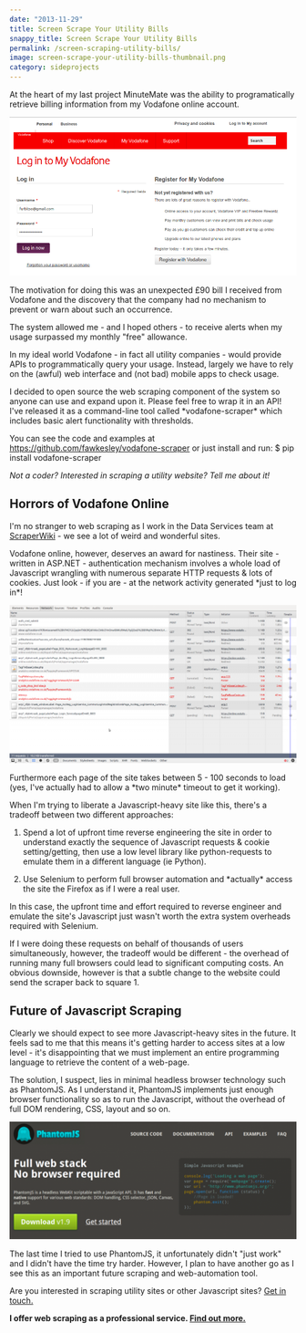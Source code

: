 ```yaml
---
date: "2013-11-29"
title: Screen Scrape Your Utility Bills
snappy_title: Screen Scrape Your Utility Bills
permalink: /screen-scraping-utility-bills/
image: screen-scrape-your-utility-bills-thumbnail.png
category: sideprojects
---
```

At the heart of my last project MinuteMate was the ability to programatically retrieve billing information from my Vodafone online account.

![Vodafone online login screen](/img/vodafone-online-login-screen.png)

The motivation for doing this was an unexpected £90 bill I received from Vodafone and the discovery that the company had no mechanism to prevent or warn about such an occurrence.

The system allowed me - and I hoped others - to receive alerts when my usage surpassed my monthly "free" allowance.

In my ideal world Vodafone - in fact all utility companies - would provide APIs to programmatically query your usage. Instead, largely we have to rely on the (awful) web interface and (not bad) mobile apps to check usage.

I decided to open source the web scraping component of the system so anyone can use and expand upon it. Please feel free to wrap it in an API! I've released it as a command-line tool called \*vodafone-scraper\* which includes basic alert functionality with thresholds.

You can see the code and examples at <a title="Vodafone Scraper" href="https://github.com/fawkesley/vodafone-scraper" target="_blank">https://github.com/fawkesley/vodafone-scraper</a> or just install and run: $ pip install vodafone-scraper

*Not a coder? Interested in scraping a utility website? Tell me about it!*

## Horrors of Vodafone Online

I'm no stranger to web scraping as I work in the Data Services team at <a title="ScraperWiki" href="https://scraperwiki.com" target="_blank">ScraperWiki</a> - we see a lot of weird and wonderful sites.

Vodafone online, however, deserves an award for nastiness. Their site - written in ASP.NET - authentication mechanism involves a whole load of Javascript wrangling with numerous separate HTTP requests & lots of cookies. Just look - if you are - at the network activity generated \*just to log in\*!

![Vodafone online network tab screenshot](/img/vodafone-online-network-tab-screenshot.png)


Furthermore each page of the site takes between 5 - 100 seconds to load (yes, I've actually had to allow a \*two minute\* timeout to get it working).

When I'm trying to liberate a Javascript-heavy site like this, there's a tradeoff between two different approaches:

1. Spend a lot of upfront time reverse engineering the site in order to understand exactly the sequence of Javascript requests & cookie setting/getting, then use a low level library like python-requests to emulate them in a different language (ie Python).

2. Use Selenium to perform full browser automation and \*actually\* access the site the Firefox as if I were a real user.

In this case, the upfront time and effort required to reverse engineer and emulate the site's Javascript just wasn't worth the extra system overheads required with Selenium.

If I were doing these requests on behalf of thousands of users simultaneously, however, the tradeoff would be different - the overhead of running many full browsers could lead to significant computing costs. An obvious downside, however is that a subtle change to the website could send the scraper back to square 1.

## Future of Javascript Scraping

Clearly we should expect to see more Javascript-heavy sites in the future. It feels sad to me that this means it's getting harder to access sites at a low level - it's disappointing that we must implement an entire programming language to retrieve the content of a web-page.

The solution, I suspect, lies in minimal headless browser technology such as PhantomJS. As I understand it, PhantomJS implements just enough browser functionality so as to run the Javascript, without the overhead of full DOM rendering, CSS, layout and so on.

![PhantomJS home page](/img/phantom-js-home-page.png)


The last time I tried to use PhantomJS, it unfortunately didn't "just work" and I didn't have the time try harder. However, I plan to have another go as I see this as an important future scraping and web-automation tool.

Are you interested in scraping utility sites or other Javascript sites?
[Get in touch.][3]

**I offer web scraping as a professional service. [Find out more.][4]**

 [3]: http://paulfurley.com/contact/ "Contact"
 [4]: /reliable-accurate-web-scraping-uk-based/ "Reliable and Accurate Web Scraping (UK Based)"
